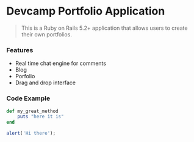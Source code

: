 # Devcamp Portfolio Application

> This is a Ruby on Rails 5.2+ application that allows users to create their own portfolios.

### Features

- Real time chat engine for comments
- Blog
- Porfolio
- Drag and drop interface

### Code Example

```ruby
def my_great_method
    puts "here it is"
end
```

```javascript
alert('Hi there');
```
